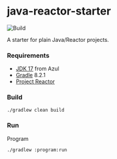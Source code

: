 # java-reactor-starter
![Build](https://github.com/rbento/java-reactor-starter/actions/workflows/gradle.yml/badge.svg)

A starter for plain Java/Reactor projects.

### Requirements

- [JDK 17](https://www.azul.com/downloads/?package=jdk#zulu) from Azul
- [Gradle](https://gradle.org/releases/) 8.2.1
- [Project Reactor](https://projectreactor.io)

### Build

```bash
./gradlew clean build
```

### Run

Program
```bash
./gradlew :program:run
```
